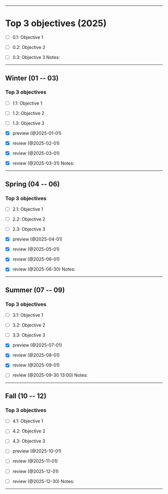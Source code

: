 
------
# Top 3 objectives (2025)
- [ ] 0.1: Objective 1
- [ ] 0.2: Objective 2
- [ ] 0.3: Objective 3
Notes: 


------
## Winter (01 -- 03)
### Top 3 objectives
- [ ] 1.1: Objective 1
- [ ] 1.2: Objective 2
- [ ] 1.3: Objective 3
- [x] preview (@2025-01-01)
- [x] review (@2025-02-01)
- [x] review (@2025-03-01)
- [x] review (@2025-03-31)
Notes: 


------
## Spring (04 -- 06)
### Top 3 objectives
- [ ] 2.1: Objective 1
- [ ] 2.2: Objective 2
- [ ] 2.3: Objective 3
- [x] preview (@2025-04-01)
- [x] review (@2025-05-01)
- [x] review (@2025-06-01)
- [x] review (@2025-06-30)
Notes: 


------
## Summer (07 -- 09)
### Top 3 objectives
- [ ] 3.1: Objective 1
- [ ] 3.2: Objective 2
- [ ] 3.3: Objective 3
- [x] preview (@2025-07-01)
- [x] review (@2025-08-01)
- [x] review (@2025-09-01)
- [ ] review (@2025-09-30 13:00)
Notes: 


------
## Fall (10 -- 12)
### Top 3 objectives
- [ ] 4.1: Objective 1
- [ ] 4.2: Objective 2
- [ ] 4.3: Objective 3
- [ ] preview (@2025-10-01)
- [ ] review (@2025-11-01)
- [ ] review (@2025-12-01)
- [ ] review (@2025-12-30)
Notes: 


------